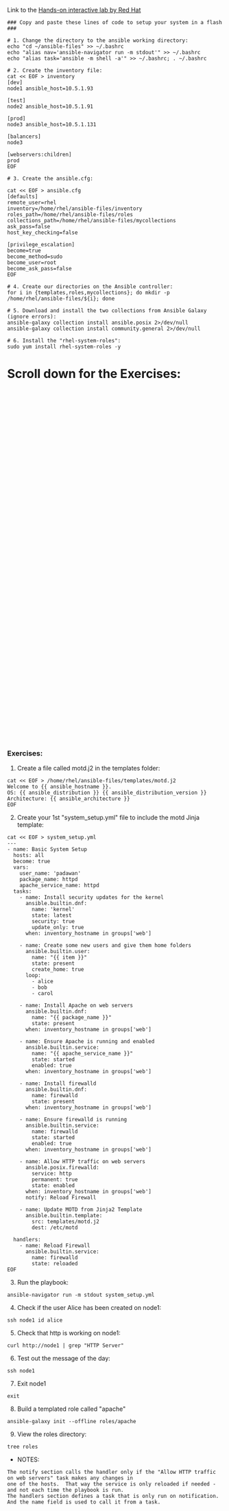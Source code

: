 Link to the <a href="https://developers.redhat.com/learning/learn:ansible:yaml-essentials-ansible/resource/resources:hands-interactive-lab-and-helpful-resources">Hands-on interactive lab by Red Hat</a>

```
### Copy and paste these lines of code to setup your system in a flash ###

# 1. Change the directory to the ansible working directory:
echo "cd ~/ansible-files" >> ~/.bashrc
echo "alias nav='ansible-navigator run -m stdout'" >> ~/.bashrc
echo "alias task='ansible -m shell -a'" >> ~/.bashrc; . ~/.bashrc

# 2. Create the inventory file:
cat << EOF > inventory
[dev]
node1 ansible_host=10.5.1.93

[test]
node2 ansible_host=10.5.1.91

[prod]
node3 ansible_host=10.5.1.131

[balancers]
node3

[webservers:children]
prod
EOF

# 3. Create the ansible.cfg:

cat << EOF > ansible.cfg
[defaults]
remote_user=rhel
inventory=/home/rhel/ansible-files/inventory
roles_path=/home/rhel/ansible-files/roles
collections_path=/home/rhel/ansible-files/mycollections
ask_pass=false
host_key_checking=false

[privilege_escalation]
become=true
become_method=sudo
become_user=root
become_ask_pass=false
EOF

# 4. Create our directories on the Ansible controller:
for i in {templates,roles,mycollections}; do mkdir -p /home/rhel/ansible-files/${i}; done

# 5. Download and install the two collections from Ansible Galaxy (ignore errors):
ansible-galaxy collection install ansible.posix 2>/dev/null
ansible-galaxy collection install community.general 2>/dev/null

# 6. Install the "rhel-system-roles":
sudo yum install rhel-system-roles -y
```
# Scroll down for the Exercises:


</br></br></br></br></br></br></br></br></br></br></br></br></br></br></br></br></br></br></br></br></br></br></br></br>
</br></br></br></br></br></br></br></br></br></br></br></br></br></br></br></br></br></br></br></br></br></br></br></br>

### Exercises: ###

1) Create a file called motd.j2 in the templates folder:
```
cat << EOF > /home/rhel/ansible-files/templates/motd.j2
Welcome to {{ ansible_hostname }}.
OS: {{ ansible_distribution }} {{ ansible_distribution_version }}
Architecture: {{ ansible_architecture }}
EOF
```

2) Create your 1st "system_setup.yml" file to include the motd Jinja template:
```
cat << EOF > system_setup.yml
---
- name: Basic System Setup
  hosts: all
  become: true
  vars:
    user_name: 'padawan'
    package_name: httpd
    apache_service_name: httpd
  tasks:
    - name: Install security updates for the kernel
      ansible.builtin.dnf:
        name: 'kernel'
        state: latest
        security: true
        update_only: true
      when: inventory_hostname in groups['web']

    - name: Create some new users and give them home folders
      ansible.builtin.user:
        name: "{{ item }}"
        state: present
        create_home: true
      loop:
        - alice
        - bob
        - carol

    - name: Install Apache on web servers
      ansible.builtin.dnf:
        name: "{{ package_name }}"
        state: present
      when: inventory_hostname in groups['web']

    - name: Ensure Apache is running and enabled
      ansible.builtin.service:
        name: "{{ apache_service_name }}"
        state: started
        enabled: true
      when: inventory_hostname in groups['web']

    - name: Install firewalld
      ansible.builtin.dnf:
        name: firewalld
        state: present
      when: inventory_hostname in groups['web']

    - name: Ensure firewalld is running
      ansible.builtin.service:
        name: firewalld
        state: started
        enabled: true
      when: inventory_hostname in groups['web']

    - name: Allow HTTP traffic on web servers
      ansible.posix.firewalld:
        service: http
        permanent: true
        state: enabled
      when: inventory_hostname in groups['web']
      notify: Reload Firewall

    - name: Update MOTD from Jinja2 Template
      ansible.builtin.template:
        src: templates/motd.j2
        dest: /etc/motd

  handlers:
    - name: Reload Firewall
      ansible.builtin.service:
        name: firewalld
        state: reloaded
EOF
```

3) Run the playbook:
```
ansible-navigator run -m stdout system_setup.yml
```

4) Check if the user Alice has been created on node1:
```
ssh node1 id alice
```

5) Check that http is working on node1:
```
curl http://node1 | grep "HTTP Server"
```

6) Test out the message of the day:
```
ssh node1
```

7) Exit node1
```
exit
```

8) Build a templated role called "apache"
```
ansible-galaxy init --offline roles/apache
```

9) View the roles directory:
```
tree roles
```

* NOTES:
```
The notify section calls the handler only if the "Allow HTTP traffic on web servers" task makes any changes in
one of the hosts.  That way the service is only reloaded if needed - and not each time the playbook is run.
The handlers section defines a task that is only run on notification. And the name field is used to call it from a task.
```
